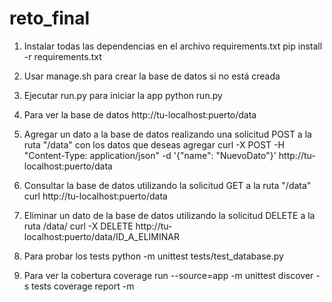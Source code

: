 # reto_final
1. Instalar todas las dependencias en el archivo requirements.txt
pip install -r requirements.txt

2. Usar manage.sh para crear la base de datos si no está creada

3. Ejecutar run.py para iniciar la app
python run.py

4. Para ver la base de datos
http://tu-localhost:puerto/data

5. Agregar un dato a la base de datos realizando una solicitud POST a la ruta "/data" con los datos que deseas agregar
curl -X POST -H "Content-Type: application/json" -d '{"name": "NuevoDato"}' http://tu-localhost:puerto/data

6. Consultar la base de datos utilizando la solicitud GET a la ruta "/data"
curl http://tu-localhost:puerto/data

7. Eliminar un dato de la base de datos utilizando la solicitud DELETE a la ruta /data/<id>
curl -X DELETE http://tu-localhost:puerto/data/ID_A_ELIMINAR

8. Para probar los tests
python -m unittest tests/test_database.py

9. Para ver la cobertura
coverage run --source=app -m unittest discover -s tests
coverage report -m